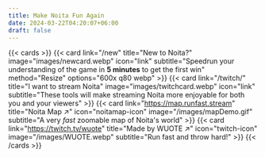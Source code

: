 ```yaml
---
title: Make Noita Fun Again
date: 2024-03-22T04:20:07+06:00
draft: false
---
```


{{< cards >}}
{{< card link="/new" title="New to Noita?" image="images/newcard.webp" icon="link" subtitle="Speedrun your understanding of the game in **5 minutes** to get the first win" method="Resize" options="600x q80 webp" >}}
{{< card link="/twitch/" title="I want to stream Noita" image="images/twitchcard.webp" icon="link" subtitle="These tools will make streaming Noita more enjoyable for both you and your viewers" >}}
{{< card link="https://map.runfast.stream" title="Noita Map ↗" icon="noitamap-icon" image="/images/mapDemo.gif" subtitle="A very *fast* zoomable map of Noita's world" >}}
{{< card link="https://twitch.tv/wuote" title="Made by WUOTE ↗" icon="twitch-icon" image="/images/WUOTE.webp" subtitle="Run fast and throw hard!" >}}
{{< /cards >}}
